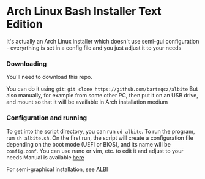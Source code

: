 # Arch Linux Bash Installer Text Edition
It's actually an Arch Linux installer which doesn't use semi-gui configuration - everyrthing is set in a config file and you just adjust it to your needs

### Downloading
You'll need to download this repo. 

You can do it using `git`: `git clone https://github.com/barteqcz/albite`
But also manually, for example from some other PC, then put it on an USB drive, and mount so that it will be available in Arch installation medium

### Configuration and running
To get into the script directory, you can run `cd albite`. To run the program, run `sh albite.sh`. On the first run, the script will create a configuration file depending on the boot mode (UEFI or BIOS), and its name will be `config.conf`. You can use nano or vim, etc. to edit it and adjust to your needs
Manual is available [here](https://github.com/barteqcz/albite/blob/main/docs/manual.md)

For semi-graphical installation, see [ALBI](https://github.com/barteqcz/albi)
